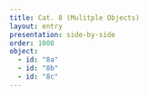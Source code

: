 ```yaml
---
title: Cat. 8 (Mulitple Objects)
layout: entry
presentation: side-by-side
order: 1008
object:
  - id: "8a"
  - id: "8b"
  - id: "8c"
---
```

